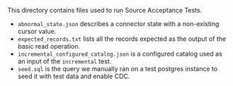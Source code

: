 This directory contains files used to run Source Acceptance Tests.
* `abnormal_state.json` describes a connector state with a non-existing cursor value.
* `expected_records.txt` lists all the records expected as the output of the basic read operation.
* `incremental_configured_catalog.json` is a configured catalog used as an input of the `incremental` test.
* `seed.sql` is the query we manually ran on a test postgres instance to seed it with test data and enable CDC.